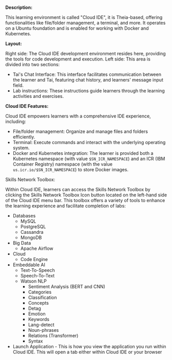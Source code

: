 **Description:**

This learning environment is called "Cloud IDE", it is Theia-based, offering functionalities like file/folder management, a terminal, and more. It operates on a Ubuntu foundation and is enabled for working with Docker and Kubernetes.

**Layout:**

Right side: The Cloud IDE development environment resides here, providing the tools for code development and execution.
Left side: This area is divided into two sections:
 - Tai's Chat Interface: This interface facilitates communication between the learner and Tai, featuring chat history, and learners' message input field.
 - Lab instructions: These instructions guide learners through the learning activities and exercises.

**Cloud IDE Features:**

Cloud IDE empowers learners with a comprehensive IDE experience, including:
 - File/folder management: Organize and manage files and folders efficiently.
 - Terminal: Execute commands and interact with the underlying operating system.
 - Docker and Kubernetes integration: The learner is provided both a Kubernetes namespace (with value `$SN_ICR_NAMESPACE`) and an ICR (IBM Container Registry) namespace (with the value `us.icr.io/$SN_ICR_NAMESPACE`) to store Docker images.

Skills Network Toolbox:

Within Cloud IDE, learners can access the Skills Network Toolbox by clicking the Skills Network Toolbox Icon button located on the left-hand side of the Cloud IDE menu bar. This toolbox offers a variety of tools to enhance the learning experience and facilitate completion of labs:

- Databases
  - MySQL
  - PostgreSQL
  - Cassandra
  - MongoDB
- Big Data
  - Apache Airflow
- Cloud
  - Code Engine
- Embeddable AI
  - Text-To-Speech
  - Speech-To-Text
  - Watson NLP
    - Sentiment Analysis (BERT and CNN)
    - Categories
    - Classification
    - Concepts
    - Detag
    - Emotion
    - Keywords
    - Lang-detect
    - Noun-phrases
    - Relations (Transformer)
    - Syntax
- Launch Application - This is how you view the application you run within Cloud IDE. This will open a tab either within Cloud IDE or your browser
